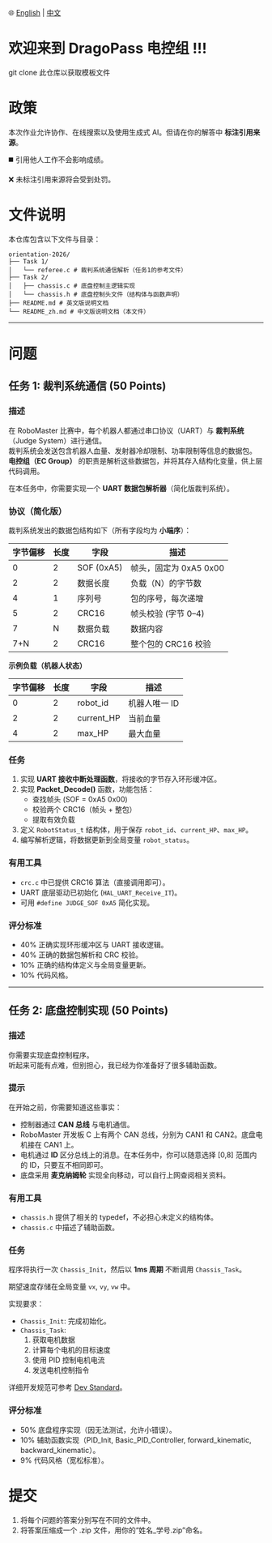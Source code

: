 🌐 [English](README.md) | [中文](README_zh.md)

# 欢迎来到 DragoPass 电控组 !!!
git clone 此仓库以获取模板文件

# 政策
本次作业允许协作、在线搜索以及使用生成式 AI。但请在你的解答中 **标注引用来源**。  

:black_medium_square: 引用他人工作不会影响成绩。  

:x: 未标注引用来源将会受到处罚。  

# 文件说明
本仓库包含以下文件与目录：  

```
orientation-2026/
├── Task 1/
│   └── referee.c # 裁判系统通信解析（任务1的参考文件）
├── Task 2/
│   ├── chassis.c # 底盘控制主逻辑实现
│   └── chassis.h # 底盘控制头文件（结构体与函数声明）
├── README.md # 英文版说明文档
└── README_zh.md # 中文版说明文档（本文件）
```

---

# 问题
## 任务 1: 裁判系统通信 (50 Points)

### 描述
在 RoboMaster 比赛中，每个机器人都通过串口协议（UART）与 **裁判系统**（Judge System）进行通信。  
裁判系统会发送包含机器人血量、发射器冷却限制、功率限制等信息的数据包。  
**电控组（EC Group）** 的职责是解析这些数据包，并将其存入结构化变量，供上层代码调用。  

在本任务中，你需要实现一个 **UART 数据包解析器**（简化版裁判系统）。  

### 协议（简化版）
裁判系统发出的数据包结构如下（所有字段均为 **小端序**）：  

| 字节偏移 | 长度 | 字段         | 描述                                  |
|----------|------|--------------|---------------------------------------|
| 0        | 2    | SOF (0xA5)   | 帧头，固定为 0xA5 0x00                |
| 2        | 2    | 数据长度     | 负载（N）的字节数                     |
| 4        | 1    | 序列号       | 包的序号，每次递增                    |
| 5        | 2    | CRC16        | 帧头校验 (字节 0–4)                   |
| 7        | N    | 数据负载     | 数据内容                              |
| 7+N      | 2    | CRC16        | 整个包的 CRC16 校验                   |

**示例负载（机器人状态）**  

| 字节偏移 | 长度 | 字段         | 描述               |
|----------|------|--------------|--------------------|
| 0        | 2    | robot_id     | 机器人唯一 ID      |
| 2        | 2    | current_HP   | 当前血量           |
| 4        | 2    | max_HP       | 最大血量           |

### 任务
1. 实现 **UART 接收中断处理函数**，将接收的字节存入环形缓冲区。  
2. 实现 **Packet_Decode()** 函数，功能包括：  
   - 查找帧头 (SOF = 0xA5 0x00)  
   - 校验两个 CRC16（帧头 + 整包）  
   - 提取有效负载  
3. 定义 `RobotStatus_t` 结构体，用于保存 `robot_id`、`current_HP`、`max_HP`。  
4. 编写解析逻辑，将数据更新到全局变量 `robot_status`。  

### 有用工具
- `crc.c` 中已提供 CRC16 算法（直接调用即可）。  
- UART 底层驱动已初始化 (`HAL_UART_Receive_IT`)。  
- 可用 `#define JUDGE_SOF 0xA5` 简化实现。  

### 评分标准
- 40% 正确实现环形缓冲区与 UART 接收逻辑。  
- 40% 正确的数据包解析和 CRC 校验。  
- 10% 正确的结构体定义与全局变量更新。  
- 10% 代码风格。  

---

## 任务 2: 底盘控制实现 (50 Points)

### 描述
你需要实现底盘控制程序。  
听起来可能有点难，但别担心，我已经为你准备好了很多辅助函数。  

### 提示
在开始之前，你需要知道这些事实：  

- 控制器通过 **CAN 总线** 与电机通信。  
- RoboMaster 开发板 C 上有两个 CAN 总线，分别为 CAN1 和 CAN2。底盘电机接在 CAN1 上。  
- 电机通过 **ID** 区分总线上的消息。在本任务中，你可以随意选择 [0,8] 范围内的 ID，只要互不相同即可。  
- 底盘采用 **麦克纳姆轮** 实现全向移动，可以自行上网查阅相关资料。  

### 有用工具
- `chassis.h` 提供了相关的 typedef，不必担心未定义的结构体。  
- `chassis.c` 中描述了辅助函数。  

### 任务
程序将执行一次 `Chassis_Init`，然后以 **1ms 周期** 不断调用 `Chassis_Task`。  

期望速度存储在全局变量 `vx`, `vy`, `vw` 中。  

实现要求：  
- `Chassis_Init`: 完成初始化。  
- `Chassis_Task`:  
  1. 获取电机数据  
  2. 计算每个电机的目标速度  
  3. 使用 PID 控制电机电流  
  4. 发送电机控制指令  

详细开发规范可参考 [Dev Standard](https://github.com/RM-DragoPass-EC-Group/.github/blob/main/profile/Development%20Standard/Development%20Standard.md)。  

### 评分标准
- 50% 底盘程序实现（因无法测试，允许小错误）。  
- 10% 辅助函数实现（PID_Init, Basic_PID_Controller, forward_kinematic, backward_kinematic）。  
- 9% 代码风格（宽松标准）。  

# 提交
1. 将每个问题的答案分别写在不同的文件中。
2. 将答案压缩成一个 .zip 文件，用你的“姓名_学号.zip”命名。